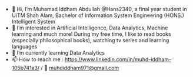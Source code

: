 - 👋 Hi, I’m Muhamad Iddham Abdullah @Hans2340, a final year student in UiTM Shah Alam, Bachelor of Information System
  Engineering (HONS.) Intelligent System
- 👀 I’m interested in Artificial Intelligence, Data Analytics, Machine learning and much more! During my free time, I like to read books (especially philosophical books),
  watching tv series and learning languages  
- 🌱 I’m currently learning Data Analytics
- 📫 How to reach me : https://www.linkedin.com/in/muhd-iddham-105b741a3/
   / 📧 muhdiddham971@gmail.com

<!---
Hans2340/Hans2340 is a ✨ special ✨ repository because its `README.md` (this file) appears on your GitHub profile.
You can click the Preview link to take a look at your changes.
--->
